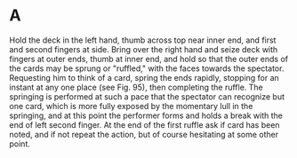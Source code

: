 # A

Hold the deck in the left hand, thumb across top near inner end, and first and second fingers at side. Bring over the right hand and seize deck with fingers at outer ends, thumb at inner end, and hold so that the outer ends of the cards may be sprung or "ruffled," with the faces towards the spectator. Requesting him to think of a card, spring the ends rapidly, stopping for an instant at any one place \(see Fig. 95\), then completing the ruffle. The springing is performed at such a pace that the spectator can recognize but one card, which is more fully exposed by the momentary lull in the springing, and at this point the performer forms and holds a break with the end of left second finger. At the end of the first ruffle ask if card has been noted, and if not repeat the action, but of course hesitating at some other point.

